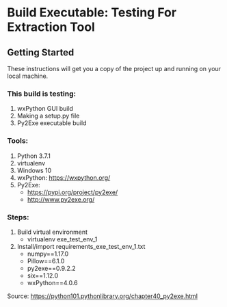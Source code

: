 # Build Executable: Testing For Extraction Tool

## Getting Started
These instructions will get you a copy of the project up and running on your local machine.

### This build is testing:
1. wxPython GUI build
2. Making a setup.py file
3. Py2Exe executable build

### Tools:
1. Python 3.7.1
2. virtualenv
3. Windows 10
4. wxPython: https://wxpython.org/
5. Py2Exe:
   * https://pypi.org/project/py2exe/
   * http://www.py2exe.org/
  
### Steps:
1. Build virtual environment
   * virtualenv exe_test_env_1
2. Install/import requirements_exe_test_env_1.txt
   * numpy==1.17.0
   * Pillow==6.1.0
   * py2exe==0.9.2.2
   * six==1.12.0
   * wxPython==4.0.6


Source: https://python101.pythonlibrary.org/chapter40_py2exe.html
